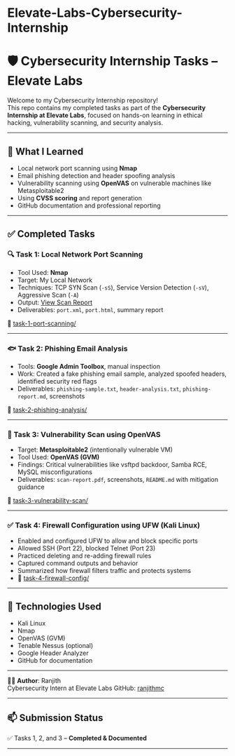 # Elevate-Labs-Cybersecurity-Internship

# 🛡 Cybersecurity Internship Tasks – Elevate Labs

Welcome to my Cybersecurity Internship repository!  
This repo contains my completed tasks as part of the **Cybersecurity Internship at Elevate Labs**, focused on hands-on learning in ethical hacking, vulnerability scanning, and security analysis.


---

## 🧠 What I Learned
- Local network port scanning using **Nmap**
- Email phishing detection and header spoofing analysis
- Vulnerability scanning using **OpenVAS** on vulnerable machines like Metasploitable2
- Using **CVSS scoring** and report generation
- GitHub documentation and professional reporting

---

## ✅ Completed Tasks

### 🔍 Task 1: Local Network Port Scanning
- Tool Used: **Nmap**
- Target: My Local Network
- Techniques: TCP SYN Scan (`-sS`), Service Version Detection (`-sV`), Aggressive Scan (`-A`)
- Output: [View Scan Report](https://ranjith241.neocities.org/port)
- Deliverables: `port.xml`, `port.html`, summary report

📁 [task-1-port-scanning/](https://github.com/mcranjit/Elevate-Labs-Cybersecurity-Internship/tree/main/Task%201)

---

### 🐟 Task 2: Phishing Email Analysis
- Tools: **Google Admin Toolbox**, manual inspection
- Work: Created a fake phishing email sample, analyzed spoofed headers, identified security red flags
- Deliverables: `phishing-sample.txt`, `header-analysis.txt`, `phishing-report.md`, screenshots

📁 [task-2-phishing-analysis/](./task-2-phishing-analysis)

---

### 🔐 Task 3: Vulnerability Scan using OpenVAS
- Target: **Metasploitable2** (intentionally vulnerable VM)
- Tool Used: **OpenVAS (GVM)**
- Findings: Critical vulnerabilities like vsftpd backdoor, Samba RCE, MySQL misconfigurations
- Deliverables: `scan-report.pdf`, screenshots, `README.md` with mitigation guidance

📁 [task-3-vulnerability-scan/](./task-3-vulnerability-scan)

---

### ✅ Task 4: Firewall Configuration using UFW (Kali Linux)
- Enabled and configured UFW to allow and block specific ports
- Allowed SSH (Port 22), blocked Telnet (Port 23)
- Practiced deleting and re-adding firewall rules
- Captured command outputs and behavior
- Summarized how firewall filters traffic and protects systems
- 🔗 [task-4-firewall-config/](./task-4-firewall-config)

---

## 🚀 Technologies Used
- Kali Linux
- Nmap
- OpenVAS (GVM)
- Tenable Nessus (optional)
- Google Header Analyzer
- GitHub for documentation

---

👨‍💻 **Author**: Ranjith  
Cybersecurity Intern at Elevate Labs
GitHub: [ranjithmc](https://github.com/mcranjit)

---

## 📫 Submission Status
✅ Tasks 1, 2, and 3 – **Completed & Documented**

---
